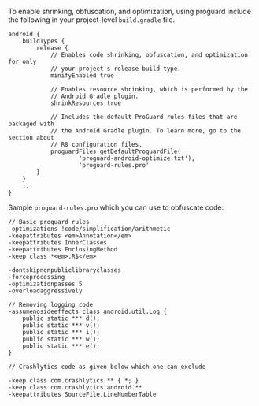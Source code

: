 
To enable shrinking, obfuscation, and optimization, using proguard include the following in your project-level `build.gradle` file.

    android {
        buildTypes {
            release {
                // Enables code shrinking, obfuscation, and optimization for only
                // your project's release build type.
                minifyEnabled true

                // Enables resource shrinking, which is performed by the
                // Android Gradle plugin.
                shrinkResources true

                // Includes the default ProGuard rules files that are packaged with
                // the Android Gradle plugin. To learn more, go to the section about
                // R8 configuration files.
                proguardFiles getDefaultProguardFile(
                        'proguard-android-optimize.txt'),
                        'proguard-rules.pro'
            }
        }
        ...
    }


Sample `proguard-rules.pro` which you can use to obfuscate code:

    // Basic proguard rules
    -optimizations !code/simplification/arithmetic
    -keepattributes <em>Annotation</em>
    -keepattributes InnerClasses
    -keepattributes EnclosingMethod
    -keep class *<em>.R$</em>

    -dontskipnonpubliclibraryclasses
    -forceprocessing
    -optimizationpasses 5
    -overloadaggressively

    // Removing logging code
    -assumenosideeffects class android.util.Log {
        public static *** d();
        public static *** v();
        public static *** i();
        public static *** w();
        public static *** e();
    }

    // Crashlytics code as given below which one can exclude

    -keep class com.crashlytics.** { *; }
    -keep class com.crashlytics.android.**
    -keepattributes SourceFile,LineNumberTable

